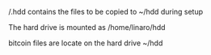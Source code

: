 /.hdd contains the files to be copied to ~/hdd during setup

The hard drive is mounted as /home/linaro/hdd

bitcoin files are locate on the hard drive ~/hdd
